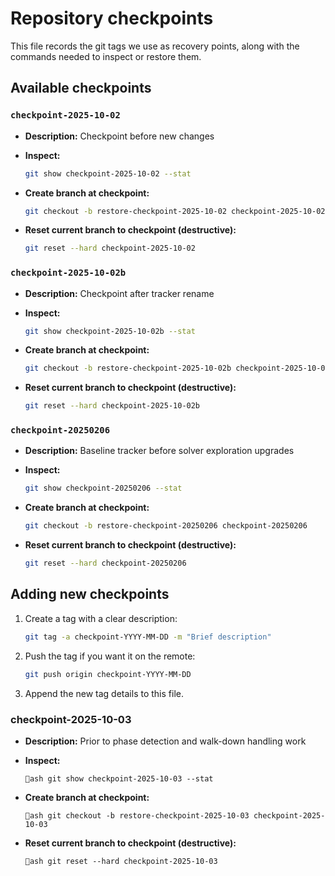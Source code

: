 # Repository checkpoints

This file records the git tags we use as recovery points, along with the commands needed to inspect or restore them.

## Available checkpoints

### `checkpoint-2025-10-02`

- **Description:** Checkpoint before new changes
- **Inspect:**

  ```bash
  git show checkpoint-2025-10-02 --stat
  ```

- **Create branch at checkpoint:**

  ```bash
  git checkout -b restore-checkpoint-2025-10-02 checkpoint-2025-10-02
  ```

- **Reset current branch to checkpoint (destructive):**

  ```bash
  git reset --hard checkpoint-2025-10-02
  ```

### `checkpoint-2025-10-02b`

- **Description:** Checkpoint after tracker rename
- **Inspect:**

  ```bash
  git show checkpoint-2025-10-02b --stat
  ```

- **Create branch at checkpoint:**

  ```bash
  git checkout -b restore-checkpoint-2025-10-02b checkpoint-2025-10-02b
  ```

- **Reset current branch to checkpoint (destructive):**

  ```bash
  git reset --hard checkpoint-2025-10-02b
  ```

### `checkpoint-20250206`

- **Description:** Baseline tracker before solver exploration upgrades
- **Inspect:**

  ```bash
  git show checkpoint-20250206 --stat
  ```

- **Create branch at checkpoint:**

  ```bash
  git checkout -b restore-checkpoint-20250206 checkpoint-20250206
  ```

- **Reset current branch to checkpoint (destructive):**

  ```bash
  git reset --hard checkpoint-20250206
  ```
## Adding new checkpoints

1. Create a tag with a clear description:

   ```bash
   git tag -a checkpoint-YYYY-MM-DD -m "Brief description"
   ```

2. Push the tag if you want it on the remote:

   ```bash
   git push origin checkpoint-YYYY-MM-DD
   ```

3. Append the new tag details to this file.

### checkpoint-2025-10-03

- **Description:** Prior to phase detection and walk-down handling work
- **Inspect:**

  `ash
  git show checkpoint-2025-10-03 --stat
  `

- **Create branch at checkpoint:**

  `ash
  git checkout -b restore-checkpoint-2025-10-03 checkpoint-2025-10-03
  `

- **Reset current branch to checkpoint (destructive):**

  `ash
  git reset --hard checkpoint-2025-10-03
  `

